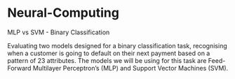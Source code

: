 # Neural-Computing
MLP vs SVM - Binary Classification


Evaluating two models designed for a binary classification task, recognising when a customer is going to default on their next payment based on a pattern of 23 attributes. The models we will be using for this task are Feed-Forward Multilayer Perceptron’s (MLP) and Support Vector Machines (SVM).
